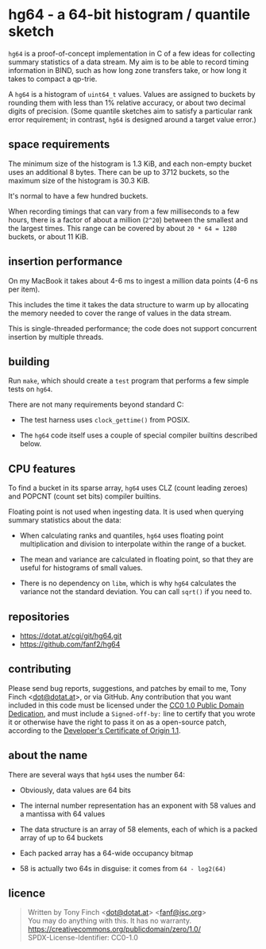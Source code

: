 hg64 - a 64-bit histogram / quantile sketch
===========================================

`hg64` is a proof-of-concept implementation in C of a few ideas for
collecting summary statistics of a data stream. My aim is to be able
to record timing information in BIND, such as how long zone transfers
take, or how long it takes to compact a qp-trie.

A `hg64` is a histogram of `uint64_t` values. Values are assigned to
buckets by rounding them with less than 1% relative accuracy, or about
two decimal digits of precision. (Some quantile sketches aim to
satisfy a particular rank error requirement; in contrast, `hg64` is
designed around a target value error.)


space requirements
------------------

The minimum size of the histogram is 1.3 KiB, and each non-empty
bucket uses an additional 8 bytes. There can be up to 3712 buckets,
so the maximum size of the histogram is 30.3 KiB.

It's normal to have a few hundred buckets.

When recording timings that can vary from a few milliseconds to a few
hours, there is a factor of about a million (`2^20`) between the
smallest and the largest times. This range can be covered by about
`20 * 64 = 1280` buckets, or about 11 KiB.


insertion performance
---------------------

On my MacBook it takes about 4-6 ms to ingest a million data points
(4-6 ns per item).

This includes the time it takes the data structure to warm up by
allocating the memory needed to cover the range of values in the data
stream.

This is single-threaded performance; the code does not support
concurrent insertion by multiple threads.


building
--------

Run `make`, which should create a `test` program that performs a few
simple tests on `hg64`.

There are not many requirements beyond standard C:

  * The test harness uses `clock_gettime()` from POSIX.

  * The `hg64` code itself uses a couple of special compiler builtins
    described below.


CPU features
------------

To find a bucket in its sparse array, `hg64` uses CLZ (count leading
zeroes) and POPCNT (count set bits) compiler builtins.

Floating point is not used when ingesting data. It is used when
querying summary statistics about the data:

  * When calculating ranks and quantiles, `hg64` uses floating point
    multiplication and division to interpolate within the range of a
    bucket.

  * The mean and variance are calculated in floating point, so that
    they are useful for histograms of small values.

  * There is no dependency on `libm`, which is why `hg64` calculates
    the variance not the standard deviation. You can call `sqrt()` if
    you need to.


repositories
------------

  * https://dotat.at/cgi/git/hg64.git
  * https://github.com/fanf2/hg64


contributing
------------

Please send bug reports, suggestions, and patches by email to me, Tony
Finch <<dot@dotat.at>>, or via GitHub. Any contribution that you want
included in this code must be licensed under the [CC0 1.0 Public
Domain Dedication][CC0], and must include a `Signed-off-by:` line to
certify that you wrote it or otherwise have the right to pass it on as
a open-source patch, according to the [Developer's Certificate of
Origin 1.1][dco].

[cc0]: <https://creativecommons.org/publicdomain/zero/1.0/>
[dco]: <https://developercertificate.org>


about the name
--------------

There are several ways that `hg64` uses the number 64:

  * Obviously, data values are 64 bits

  * The internal number representation has an exponent with 58 values
    and a mantissa with 64 values

  * The data structure is an array of 58 elements, each of which is a
    packed array of up to 64 buckets

  * Each packed array has a 64-wide occupancy bitmap

  * 58 is actually two 64s in disguise: it comes from `64 - log2(64)`


licence
-------

> Written by Tony Finch <<dot@dotat.at>> <<fanf@isc.org>>  
> You may do anything with this. It has no warranty.  
> <https://creativecommons.org/publicdomain/zero/1.0/>  
> SPDX-License-Identifier: CC0-1.0
